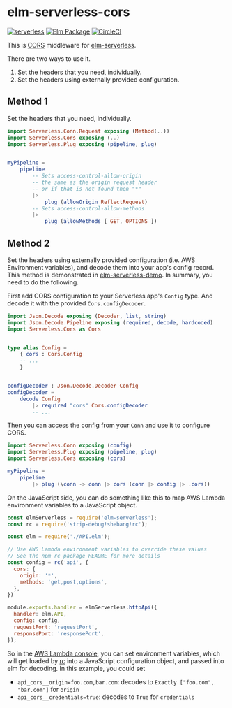 # elm-serverless-cors

[![serverless](http://public.serverless.com/badges/v3.svg)](http://www.serverless.com)
[![Elm Package](https://img.shields.io/badge/elm-1.0.1-blue.svg)](http://package.elm-lang.org/packages/ktonon/elm-serverless-cors/latest)
[![CircleCI](https://img.shields.io/circleci/project/github/ktonon/elm-serverless-cors.svg)](https://circleci.com/gh/ktonon/elm-serverless-cors)

This is [CORS][] middleware for [elm-serverless][].

There are two ways to use it.

1. Set the headers that you need, individually.
2. Set the headers using externally provided configuration.

## Method 1

Set the headers that you need, individually.

```elm
import Serverless.Conn.Request exposing (Method(..))
import Serverless.Cors exposing (..)
import Serverless.Plug exposing (pipeline, plug)


myPipeline =
    pipeline
        -- Sets access-control-allow-origin
        -- the same as the origin request header
        -- or if that is not found then "*"
        |>
            plug (allowOrigin ReflectRequest)
        -- Sets access-control-allow-methods
        |>
            plug (allowMethods [ GET, OPTIONS ])
```

## Method 2

Set the headers using externally provided configuration (i.e. AWS Environment variables), and decode them into your app's config record. This method is demonstrated in [elm-serverless-demo][]. In summary, you need to do the following.

First add CORS configuration to your Serverless app's `Config` type. And decode it with the provided `Cors.configDecoder`.

```elm
import Json.Decode exposing (Decoder, list, string)
import Json.Decode.Pipeline exposing (required, decode, hardcoded)
import Serverless.Cors as Cors


type alias Config =
    { cors : Cors.Config
    -- ...
    }


configDecoder : Json.Decode.Decoder Config
configDecoder =
    decode Config
        |> required "cors" Cors.configDecoder
        -- ...
```

Then you can access the config from your `Conn` and use it to configure CORS.

```elm
import Serverless.Conn exposing (config)
import Serverless.Plug exposing (pipeline, plug)
import Serverless.Cors exposing (cors)

myPipeline =
    pipeline
        |> plug (\conn -> conn |> cors (conn |> config |> .cors))
```

On the JavaScript side, you can do something like this to map AWS Lambda environment variables to a JavaScript object.

```javascript
const elmServerless = require('elm-serverless');
const rc = require('strip-debug!shebang!rc');

const elm = require('./API.elm');

// Use AWS Lambda environment variables to override these values
// See the npm rc package README for more details
const config = rc('api', {
  cors: {
    origin: '*',
    methods: 'get,post,options',
  },
})

module.exports.handler = elmServerless.httpApi({
  handler: elm.API,
  config: config,
  requestPort: 'requestPort',
  responsePort: 'responsePort',
});
```

So in the [AWS Lambda console][], you can set environment variables, which will get loaded by [rc][] into a JavaScript configuration object, and passed into elm for decoding. In this example, you could set

* `api_cors__origin=foo.com,bar.com`: decodes to `Exactly ["foo.com", "bar.com"]` for `origin`
* `api_cors__credentials=true`: decodes to `True` for `credentials`

[AWS Lambda console]:https://console.aws.amazon.com/lambda/home
[CORS]:https://en.wikipedia.org/wiki/Cross-origin_resource_sharing
[elm-serverless]:http://package.elm-lang.org/packages/ktonon/elm-serverless/latest
[elm-serverless-demo]:https://github.com/ktonon/elm-serverless-demo
[rc]:https://www.npmjs.com/package/rc#standards

